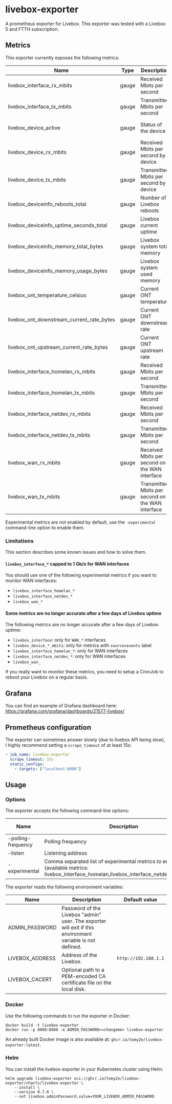 # livebox-exporter

A prometheus exporter for Livebox. This exporter was tested with a Livebox 5 and
FTTH subscription.

## Metrics

This exporter currently exposes the following metrics:

| Name                                      | Type  | Description                                       | Labels                  | Experimental |
| ----------------------------------------- | ----- | ------------------------------------------------- | ----------------------- | ------------ |
| livebox_interface_rx_mbits                | gauge | Received Mbits per second                         | interface               | No           |
| livebox_interface_tx_mbits                | gauge | Transmitted Mbits per second                      | interface               | No           |
| livebox_device_active                     | gauge | Status of the device                              | name, type, mac         | No           |
| livebox_device_rx_mbits                   | gauge | Received Mbits per second by device               | name, type, mac, source | No           |
| livebox_device_tx_mbits                   | gauge | Transmitted Mbits per second by device            | name, type, mac, source | No           |
| livebox_deviceinfo_reboots_total          | gauge | Number of Livebox reboots                         |                         | No           |
| livebox_deviceinfo_uptime_seconds_total   | gauge | Livebox current uptime                            |                         | No           |
| livebox_deviceinfo_memory_total_bytes     | gauge | Livebox system total memory                       |                         | No           |
| livebox_deviceinfo_memory_usage_bytes     | gauge | Livebox system used memory                        |                         | No           |
| livebox_ont_temperature_celsius           | gauge | Current ONT temperature                           |                         | No           |
| livebox_ont_downstream_current_rate_bytes | gauge | Current ONT downstream rate                       |                         | No           |
| livebox_ont_upstream_current_rate_bytes   | gauge | Current ONT upstream rate                         |                         | No           |
| livebox_interface_homelan_rx_mbits        | gauge | Received Mbits per second                         | interface               | Yes          |
| livebox_interface_homelan_tx_mbits        | gauge | Transmitted Mbits per second                      | interface               | Yes          |
| livebox_interface_netdev_rx_mbits         | gauge | Received Mbits per second                         | interface               | Yes          |
| livebox_interface_netdev_tx_mbits         | gauge | Transmitted Mbits per second                      | interface               | Yes          |
| livebox_wan_rx_mbits                      | gauge | Received Mbits per second on the WAN interface    |                         | Yes          |
| livebox_wan_tx_mbits                      | gauge | Transmitted Mbits per second on the WAN interface |                         | Yes          |

Experimental metrics are not enabled by default, use the `-experimental`
command-line option to enable them.

### Limitations

This section describes some known issues and how to solve them.

#### `livebox_interface_*` capped to 1 Gb/s for WAN interfaces

You should use one of the following experimental metrics if you want to monitor WAN interfaces:

- `livebox_interface_homelan_*`
- `livebox_interface_netdev_*`
- `livebox_wan_*`

#### Some metrics are no longer accurate after a few days of Livebox uptime

The following metrics are no longer accurate after a few days of Livebox uptime:

- `livebox_interface`: only for `WAN_*` interfaces
- `livebox_device_*_mbits`: only for metrics with `source=events` label
- `livebox_interface_homelan_*`: only for WAN interfaces
- `livebox_interface_netdev_*`: only for WAN interfaces
- `livebox_wan_`

If you really want to monitor these metrics, you need to setup a CronJob to reboot your Livebox on a regular basis.

## Grafana

You can find an example of Grafana dashboard here: <https://grafana.com/grafana/dashboards/21577-livebox/>

## Prometheus configuration

The exporter can sometimes answer slowly (due to livebox API being slow),
I highly recommend setting a `scrape_timeout` of at least 15s:

```yaml
- job_name: livebox-exporter
  scrape_timeout: 15s
  static_configs:
    - targets: ["localhost:8080"]
```

## Usage

### Options

The exporter accepts the following command-line options:

| Name               | Description                                                                                                                                | Default value |
| ------------------ | ------------------------------------------------------------------------------------------------------------------------------------------ | ------------- |
| -polling-frequency | Polling frequency                                                                                                                          | 30            |
| -listen            | Listening address                                                                                                                          | :8080         |
| -experimental      | Comma separated list of experimental metrics to enable (available metrics: livebox_interface_homelan,livebox_interface_netdev,livebox_wan) |               |

The exporter reads the following environment variables:

| Name            | Description                                                                                               | Default value        |
| --------------- | --------------------------------------------------------------------------------------------------------- | -------------------- |
| ADMIN_PASSWORD  | Password of the Livebox "admin" user. The exporter will exit if this environment variable is not defined. |                      |
| LIVEBOX_ADDRESS | Address of the Livebox.                                                                                   | `http://192.168.1.1` |
| LIVEBOX_CACERT  | Optional path to a PEM-encoded CA certificate file on the local disk.                                     |                      |

### Docker

Use the following commands to run the exporter in Docker:

```console
docker build -t livebox-exporter .
docker run -p 8080:8080 -e ADMIN_PASSWORD=<changeme> livebox-exporter
```

An already built Docker image is also available at: `ghcr.io/tomy2e/livebox-exporter:latest`.

### Helm

You can install the livebox-exporter in your Kubernetes cluster using Helm:

```console
helm upgrade livebox-exporter oci://ghcr.io/tomy2e/livebox-exporter/charts/livebox-exporter \
    --install \
    --version 0.7.0 \
    --set livebox.adminPassword.value=YOUR_LIVEBOX_ADMIN_PASSWORD
```
